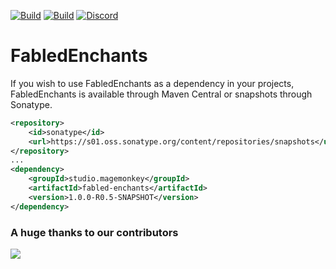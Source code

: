 [![Build](https://github.com/promcteam/fabled-enchants/actions/workflows/release.yml/badge.svg?branch=main)](https://s01.oss.sonatype.org/content/repositories/releases/studio/magemonkey/fabled-enchants/1.0.0-R0.5-SNAPSHOT)
[![Build](https://github.com/promcteam/fabled-enchants/actions/workflows/devbuild.yml/badge.svg?branch=dev)](https://s01.oss.sonatype.org/content/repositories/snapshots/studio/magemonkey/fabled-enchants/1.0.0-R0.5-SNAPSHOT)
[![Discord](https://dcbadge.vercel.app/api/server/6UzkTe6RvW?style=flat)](https://discord.gg/6UzkTe6RvW)

# FabledEnchants

If you wish to use FabledEnchants as a dependency in your projects, FabledEnchants is available through Maven Central
or snapshots through Sonatype.

```xml
<repository>
    <id>sonatype</id>
    <url>https://s01.oss.sonatype.org/content/repositories/snapshots</url>
</repository>
...
<dependency>
    <groupId>studio.magemonkey</groupId>
    <artifactId>fabled-enchants</artifactId>
    <version>1.0.0-R0.5-SNAPSHOT</version>
</dependency>
```

### A huge thanks to our contributors

<a href="https://github.com/promcteam/fabled-enchants/graphs/contributors">
<img src="https://contrib.rocks/image?repo=promcteam/fabled-enchants" />
</a>